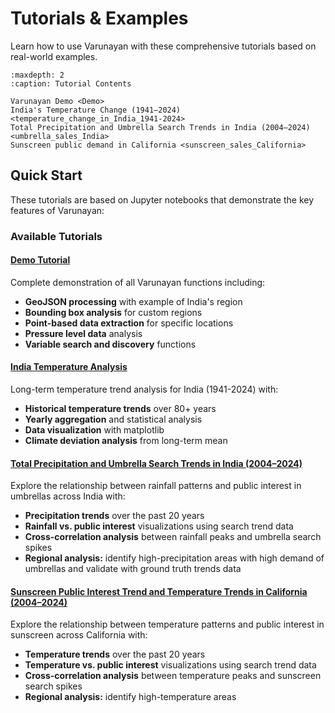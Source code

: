 # Tutorials & Examples

Learn how to use Varunayan with these comprehensive tutorials based on real-world examples.

```{toctree}
:maxdepth: 2
:caption: Tutorial Contents

Varunayan Demo <Demo>
India's Temperature Change (1941–2024) <temperature_change_in_India_1941-2024>
Total Precipitation and Umbrella Search Trends in India (2004–2024) <umbrella_sales_India>
Sunscreen public demand in California <sunscreen_sales_California>
```

## Quick Start

These tutorials are based on Jupyter notebooks that demonstrate the key features of Varunayan:

### Available Tutorials

#### [Demo Tutorial](Demo)
Complete demonstration of all Varunayan functions including:
- **GeoJSON processing** with example of India's region
- **Bounding box analysis** for custom regions
- **Point-based data extraction** for specific locations
- **Pressure level data** analysis
- **Variable search and discovery** functions

#### [India Temperature Analysis](temperature_change_in_India_1941-2024)
Long-term temperature trend analysis for India (1941-2024) with:
- **Historical temperature trends** over 80+ years
- **Yearly aggregation** and statistical analysis
- **Data visualization** with matplotlib
- **Climate deviation analysis** from long-term mean

#### [Total Precipitation and Umbrella Search Trends in India (2004–2024)](umbrella_sales_India)
Explore the relationship between rainfall patterns and public interest in umbrellas across India with:
- **Precipitation trends** over the past 20 years
- **Rainfall vs. public interest** visualizations using search trend data
- **Cross-correlation analysis** between rainfall peaks and umbrella search spikes
- **Regional analysis:** identify high-precipitation areas with high demand of umbrellas and validate with ground truth trends data

#### [Sunscreen Public Interest Trend and Temperature Trends in California (2004–2024)](sunscreen_sales_California)
Explore the relationship between temperature patterns and public interest in sunscreen across California with:
- **Temperature trends** over the past 20 years
- **Temperature vs. public interest** visualizations using search trend data
- **Cross-correlation analysis** between temperature peaks and sunscreen search spikes
- **Regional analysis:** identify high-temperature areas